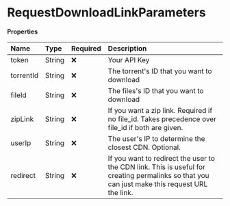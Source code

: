 # RequestDownloadLinkParameters

**Properties**

| Name      | Type   | Required | Description                                                                                                                                   |
| :-------- | :----- | :------- | :-------------------------------------------------------------------------------------------------------------------------------------------- |
| token     | String | ❌       | Your API Key                                                                                                                                  |
| torrentId | String | ❌       | The torrent's ID that you want to download                                                                                                    |
| fileId    | String | ❌       | The files's ID that you want to download                                                                                                      |
| zipLink   | String | ❌       | If you want a zip link. Required if no file_id. Takes precedence over file_id if both are given.                                              |
| userIp    | String | ❌       | The user's IP to determine the closest CDN. Optional.                                                                                         |
| redirect  | String | ❌       | If you want to redirect the user to the CDN link. This is useful for creating permalinks so that you can just make this request URL the link. |
